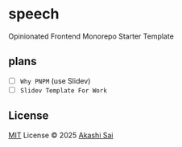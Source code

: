 # speech

Opinionated Frontend Monorepo Starter Template

## plans

- [ ] `Why PNPM` (use Slidev)
- [ ] `Slidev Template For Work`

## License

[MIT](./LICENSE) License © 2025 [Akashi Sai](https://github.com/akashigakki)
